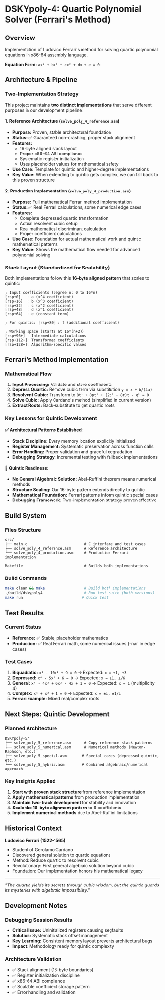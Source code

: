 # DSKYpoly-4: Quartic Polynomial Solver (Ferrari's Method)

## Overview
Implementation of Ludovico Ferrari's method for solving quartic polynomial equations in x86-64 assembly language.

**Equation Form:** `ax⁴ + bx³ + cx² + dx + e = 0`

## Architecture & Pipeline

### Two-Implementation Strategy

This project maintains **two distinct implementations** that serve different purposes in our development pipeline:

#### 1. **Reference Architecture** (`solve_poly_4_reference.asm`)
- **Purpose:** Proven, stable architectural foundation
- **Status:** ✅ Guaranteed non-crashing, proper stack alignment
- **Features:**
  - 16-byte aligned stack layout
  - Proper x86-64 ABI compliance  
  - Systematic register initialization
  - Uses placeholder values for mathematical safety
- **Use Case:** Template for quintic and higher-degree implementations
- **Key Value:** When extending to quintic gets complex, we can fall back to this proven structure

#### 2. **Production Implementation** (`solve_poly_4_production.asm`)
- **Purpose:** Full mathematical Ferrari method implementation
- **Status:** ✅ Real Ferrari calculations, some numerical edge cases
- **Features:**
  - Complete depressed quartic transformation
  - Actual resolvent cubic setup
  - Real mathematical discriminant calculation
  - Proper coefficient calculations
- **Use Case:** Foundation for actual mathematical work and quintic mathematical patterns
- **Key Value:** Shows the mathematical flow needed for advanced polynomial solving

### Stack Layout (Standardized for Scalability)

Both implementations follow this **16-byte aligned pattern** that scales to quintic:

```assembly
; Input coefficients (degree n: 0 to 16*n)
[rsp+0]   : a (x^4 coefficient)  
[rsp+16]  : b (x^3 coefficient)  
[rsp+32]  : c (x^2 coefficient)  
[rsp+48]  : d (x^1 coefficient)  
[rsp+64]  : e (constant term)    

; For quintic: [rsp+80] : f (additional coefficient)

; Working space (starts at 16*(n+2))
[rsp+96+] : Intermediate calculations
[rsp+112+]: Transformed coefficients  
[rsp+128+]: Algorithm-specific values
```

## Ferrari's Method Implementation

### Mathematical Flow
1. **Input Processing:** Validate and store coefficients
2. **Depress Quartic:** Remove cubic term via substitution `y = x + b/(4a)`
3. **Resolvent Cubic:** Transform to `8t³ + 8pt² + (2p² - 8r)t - q² = 0`
4. **Solve Cubic:** Apply Cardano's method (simplified in current version)
5. **Extract Roots:** Back-substitute to get quartic roots

### Key Lessons for Quintic Development

#### ✅ **Architectural Patterns Established:**
- **Stack Discipline:** Every memory location explicitly initialized
- **Register Management:** Systematic preservation across function calls
- **Error Handling:** Proper validation and graceful degradation
- **Debugging Strategy:** Incremental testing with fallback implementations

#### 🎯 **Quintic Readiness:**
- **No General Algebraic Solution:** Abel-Ruffini theorem means numerical methods
- **Structure Scaling:** Our 16-byte pattern extends directly to quintic
- **Mathematical Foundation:** Ferrari patterns inform quintic special cases
- **Debugging Framework:** Two-implementation strategy proven effective

## Build System

### Files Structure
```
src/
├── main.c                          # C interface and test cases
├── solve_poly_4_reference.asm      # Reference architecture 
└── solve_poly_4_production.asm     # Production Ferrari implementation

Makefile                            # Builds both implementations
```

### Build Commands
```bash
make clean && make                  # Build both implementations  
./build/dskypoly4                   # Run test suite (both versions)
make run                           # Quick test
```

## Test Results

### Current Status
- **Reference:** ✅ Stable, placeholder mathematics
- **Production:** ✅ Real Ferrari math, some numerical issues (-nan in edge cases)

### Test Cases
1. **Biquadratic:** `x⁴ - 10x² + 9 = 0` → Expected: `x = ±1, ±3`
2. **Depressed:** `x⁴ - 5x² + 6 = 0` → Expected: `x = ±1, ±√6`  
3. **General:** `x⁴ - 4x³ + 6x² - 4x + 1 = 0` → Expected: `x = 1` (multiplicity 4)
4. **Complex:** `x⁴ + x² + 1 = 0` → Expected: `x = ±i, ±1/i`
5. **Ferrari Example:** Mixed real/complex roots

## Next Steps: Quintic Development

### Planned Architecture
```
DSKYpoly-5/
├── solve_poly_5_reference.asm      # Copy reference stack patterns
├── solve_poly_5_numerical.asm      # Numerical methods (Newton-Raphson, etc.)
├── solve_poly_5_special.asm       # Special cases (depressed quintic, etc.)
└── solve_poly_5_hybrid.asm        # Combined algebraic/numerical approach
```

### Key Insights Applied
1. **Start with proven stack structure** from reference implementation
2. **Apply mathematical patterns** from production implementation  
3. **Maintain two-track development** for stability and innovation
4. **Scale the 16-byte alignment pattern** to 6 coefficients
5. **Implement numerical methods** due to Abel-Ruffini limitations

## Historical Context

**Ludovico Ferrari (1522-1565)**
- Student of Gerolamo Cardano
- Discovered general solution to quartic equations  
- Method: Reduce quartic to resolvent cubic
- Revolutionary: First general algebraic solution beyond cubic
- Foundation: Our implementation honors his mathematical legacy

---

*"The quartic yields its secrets through cubic wisdom, but the quintic guards its mysteries with algebraic impossibility."*

## Development Notes

### Debugging Session Results
- **Critical Issue:** Uninitialized registers causing segfaults
- **Solution:** Systematic stack offset management
- **Key Learning:** Consistent memory layout prevents architectural bugs
- **Impact:** Methodology ready for quintic complexity

### Architecture Validation
- ✅ Stack alignment (16-byte boundaries)
- ✅ Register initialization discipline  
- ✅ x86-64 ABI compliance
- ✅ Scalable coefficient storage pattern
- ✅ Error handling and validation

